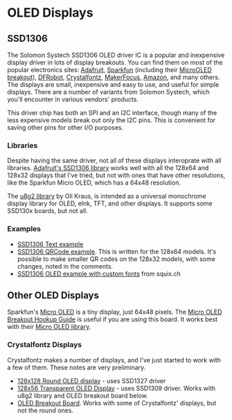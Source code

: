 # OLED Displays

## SSD1306
The Solomon Systech SSD1306 OLED driver IC is a popular and inexpensive display driver in lots of display breakouts. You can find them on most of the popular electronics sites: [Adafruit](https://www.adafruit.com/product/661), [Sparkfun](https://www.sparkfun.com/products/17153) (including their [MicroOLED breakout](https://www.sparkfun.com/products/13003)), [DFRobot](https://www.dfrobot.com/product-1576.html), [Crystalfontz](https://www.crystalfontz.com/search.php?q=ssd1306&submit=Search), [MakerFocus](https://www.makerfocus.com/collections/oled), [Amazon](https://smile.amazon.com/s?k=ssd1306+oled+display), and many others. The displays are small, inexpensive and easy to use, and useful for simple displays. There are a number of variants from Solomon Systech, which you'll encounter in various vendors' products.

This driver chip has both an SPI and an I2C interface, though many of the less expensive models break out only the I2C pins. This is convenient for saving other pins for other I/O purposes.

### Libraries
Despite having the same driver, not all of these displays interoprate with all libraries. [Adafruit's SSD1306 library](https://github.com/adafruit/Adafruit_SSD1306) works well with all the 128x64 and 128x32 displays that I've tried, but not with ones that have other resolutions, like the Sparkfun Micro OLED, which has a 64x48 resolution. 

The [u8g2 library](https://github.com/olikraus/u8g2/wiki) by Oli Kraus, is intended as a universal monochrome display library for OLED, eInk, TFT, and other displays. It supports some SSD130x boards, but not all. 

### Examples
* [SSD1306 Text example](SSD1306_OLED_Example)
* [SSD1306 QRCode example](SSD1306_QRCode_Test). This is written for the 128x64 models. It's possible to make smaller QR codes on the 128x32 models, with some changes, noted in the comments.
* [SSD1306 OLED example with custom fonts](SSD1306_OLED_Example_CustomFonts) from squix.ch

## Other OLED Displays
Sparkfun's [Micro OLED](https://www.sparkfun.com/products/13003) is a tiny display, just 64x48 pixels. The [Micro OLED Breakout Hookup Guide](https://learn.sparkfun.com/tutorials/micro-oled-breakout-hookup-guide) is useful if you are using this board. It works best with their [Micro OLED library](https://github.com/sparkfun/SparkFun_Micro_OLED_Arduino_Library/tree/V_1.0.0).

### Crystalfontz Displays
Crystalfontz makes a number of displays, and I've just started to work with a few of them. These notes are very preliminary. 
* [128x128 Round OLED display](https://www.crystalfontz.com/product/cfal128128b0011w-128x128-round-oled-display) - uses SSD1327 driver
* [128x56 Transparent OLED Display](https://www.crystalfontz.com/product/cfal12856a00151b-128x56-transparent-oled-screen) - uses  SSD1309 driver. Works with u8g2 library and OLED breakout board below. 
* [OLED Breakout Board](https://www.crystalfontz.com/product/cfa10105-oled-breakout-board). Works with some of Crystalfontz' displays, but not the round ones. 

